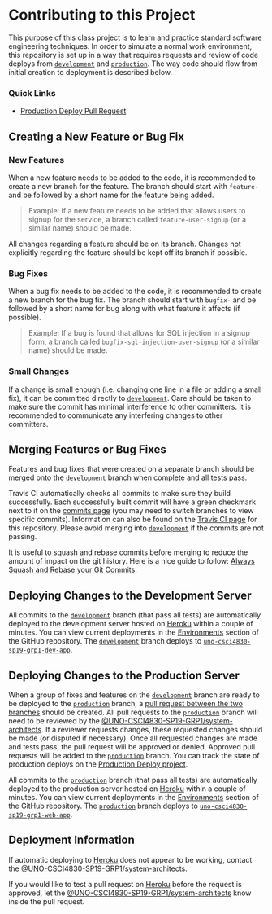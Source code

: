 # Contributing to this Project

This purpose of this class project is to learn and practice standard software engineering techniques. In order to simulate a normal work environment, this repository is set up in a way that requires requests and review of code deploys from [`development`] and [`production`]. The way code should flow from initial creation to deployment is described below.

### Quick Links
- [Production Deploy Pull Request][prod-deploy]

## Creating a New Feature or Bug Fix
### New Features
When a new feature needs to be added to the code, it is recommended to create a new branch for the feature. The branch should start with `feature-` and be followed by a short name for the feature being added.

> Example: If a new feature needs to be added that allows users to signup for the service, a branch called `feature-user-signup` (or a similar name) should be made.

All changes regarding a feature should be on its branch. Changes not explicitly regarding the feature should be kept off its branch if possible.

### Bug Fixes
When a bug fix needs to be added to the code, it is recommended to create a new branch for the bug fix. The branch should start with `bugfix-` and be followed by a short name for bug along with what feature it affects (if possible).

> Example: If a bug is found that allows for SQL injection in a signup form, a branch called `bugfix-sql-injection-user-signup` (or a similar name) should be made.

### Small Changes
If a change is small enough (i.e. changing one line in a file or adding a small fix), it can be committed directly to [`development`]. Care should be taken to make sure the commit has minimal interference to other committers. It is recommended to communicate any interfering changes to other committers.

## Merging Features or Bug Fixes
Features and bug fixes that were created on a separate branch should be merged onto the [`development`] branch when complete and all tests pass. 

Travis CI automatically checks all commits to make sure they build successfully. Each successfully built commit will have a green checkmark next to it on the [commits page](https://github.com/UNO-CSCI4830-SP19-GRP1/Web-App/commits/development) (you may need to switch branches to view specific commits). Information can also be found on the [Travis CI page](https://travis-ci.com/UNO-CSCI4830-SP19-GRP1/Web-App/) for this repository. Please avoid merging into [`development`] if the commits are not passing.

 It is useful to squash and rebase commits before merging to reduce the amount of impact on the git history. Here is a nice guide to follow: [Always Squash and Rebase your Git Commits](https://blog.carbonfive.com/2017/08/28/always-squash-and-rebase-your-git-commits/).

## Deploying Changes to the Development Server
All commits to the [`development`] branch (that pass all tests) are automatically deployed to the development server hosted on [Heroku] within a couple of minutes. You can view current deployments in the [Environments] section of the GitHub repository. The [`development`] branch deploys to [`uno-csci4830-sp19-grp1-dev-app`](https://dev.attractionfinder.app/).

## Deploying Changes to the Production Server
When a group of fixes and features on the [`development`] branch are ready to be deployed to the [`production`] branch, a [pull request between the two branches][prod-deploy] should be created. All pull requests to the [`production`] branch will need to be reviewed by the [@UNO-CSCI4830-SP19-GRP1/system-architects]. If a reviewer requests changes, these requested changes should be made (or disputed if necessary). Once all requested changes are made and tests pass, the pull request will be approved or denied. Approved pull requests will be added to the [`production`] branch. You can track the state of production deploys on the [Production Deploy project](https://github.com/UNO-CSCI4830-SP19-GRP1/Web-App/projects/1).

All commits to the [`production`] branch (that pass all tests) are automatically deployed to the production server hosted on [Heroku] within a couple of minutes. You can view current deployments in the [Environments] section of the GitHub repository. The [`production`] branch deploys to [`uno-csci4830-sp19-grp1-web-app`](https://attractionfinder.app/).

## Deployment Information
If automatic deploying to [Heroku] does not appear to be working, contact the [@UNO-CSCI4830-SP19-GRP1/system-architects].

If you would like to test a pull request on [Heroku] before the request is approved, let the [@UNO-CSCI4830-SP19-GRP1/system-architects] know inside the pull request.

[prod-deploy]: https://github.com/UNO-CSCI4830-SP19-GRP1/Web-App/compare/production...development?quick_pull=1&template=production_pull_request_template.md&title=Deploy:%20[ENTER%20TITLE%20HERE]&projects=UNO-CSCI4830-SP19-GRP1/Web-App/1
[`development`]: https://github.com/UNO-CSCI4830-SP19-GRP1/Web-App/tree/development
[`production`]: https://github.com/UNO-CSCI4830-SP19-GRP1/Web-App/tree/production
[Environments]: https://github.com/UNO-CSCI4830-SP19-GRP1/Web-App/deployments
[@UNO-CSCI4830-SP19-GRP1/system-architects]: https://github.com/orgs/UNO-CSCI4830-SP19-GRP1/teams/system-architects
[Heroku]: https://www.heroku.com/
